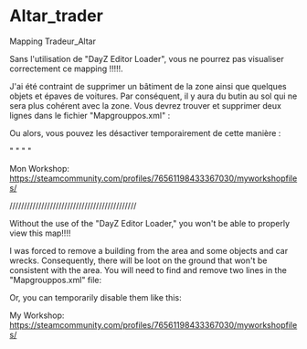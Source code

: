# Altar_trader

Mapping Tradeur_Altar 

Sans l'utilisation de "DayZ Editor Loader", vous ne pourrez pas visualiser correctement ce mapping !!!!!.

J'ai été contraint de supprimer un bâtiment de la zone ainsi que quelques objets et épaves de voitures. Par conséquent, il y aura du butin au sol qui ne sera plus cohérent avec la zone. Vous devrez trouver et supprimer deux lignes dans le fichier "Mapgrouppos.xml" :

<group name="Land_Power_Station" pos="8176.222168 476.092896 9116.163086" rpy="-0.000000 0.000000 153.200897" a="-63.200905" />
<group name="Land_Wreck_offroad02_aban1" pos="8162.414551 475.874451 9106.598633" rpy="-0.000000 0.000000 170.426163" a="-80.426163" />

Ou alors, vous pouvez les désactiver temporairement de cette manière :

" <!-- <group name="Land_Wreck_offroad02_aban1" pos="8162.414551 475.874451 9106.598633" rpy="-0.000000 0.000000 170.426163" a="-80.426163" /> --> "
" <!-- <group name="Land_Wreck_offroad02_aban1" pos="8162.414551 475.874451 9106.598633" rpy="-0.000000 0.000000 170.426163" a="-80.426163" --> "


Mon Workshop: https://steamcommunity.com/profiles/76561198433367030/myworkshopfiles/


////////////////////////////////////////////


Without the use of the "DayZ Editor Loader," you won't be able to properly view this map!!!!

I was forced to remove a building from the area and some objects and car wrecks. Consequently, there will be loot on the ground that won't be consistent with the area. You will need to find and remove two lines in the "Mapgrouppos.xml" file:

<group name="Land_Power_Station" pos="8176.222168 476.092896 9116.163086" rpy="-0.000000 0.000000 153.200897" a="-63.200905" />
<group name="Land_Wreck_offroad02_aban1" pos="8162.414551 475.874451 9106.598633" rpy="-0.000000 0.000000 170.426163" a="-80.426163" />

Or, you can temporarily disable them like this:

<!-- <group name="Land_Wreck_offroad02_aban1" pos="8162.414551 475.874451 9106.598633" rpy="-0.000000 0.000000 170.426163" a="-80.426163" />
<!-- <group name="Land_Wreck_offroad02_aban1" pos="8162.414551 475.874451 9106.598633" rpy="-0.000000 0.000000 170.426163" a="-80.426163" -->												 

My Workshop: https://steamcommunity.com/profiles/76561198433367030/myworkshopfiles/
